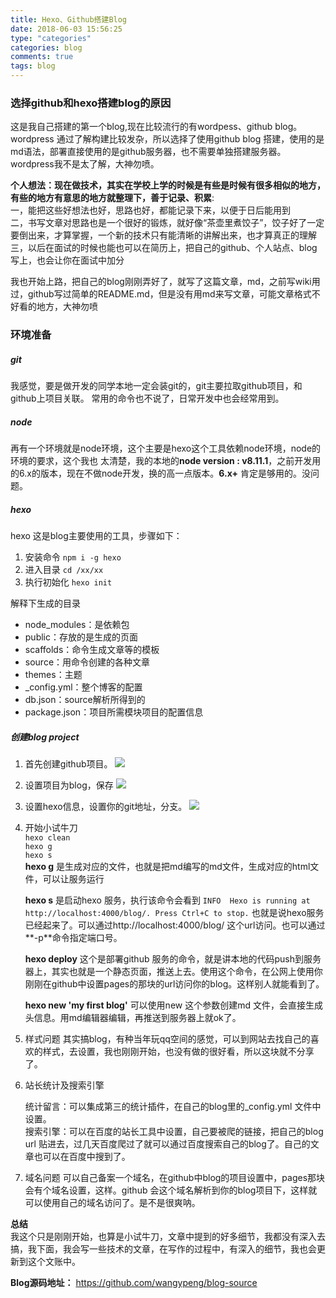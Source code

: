 ```yaml
---
title: Hexo、Github搭建Blog
date: 2018-06-03 15:56:25
type: "categories"
categories: blog
comments: true
tags: blog
---
```



### 选择github和hexo搭建blog的原因

这是我自己搭建的第一个blog,现在比较流行的有wordpess、github blog。wordpress 通过了解构建比较发杂，所以选择了使用github blog 搭建，使用的是md语法，部署直接使用的是github服务器，也不需要单独搭建服务器。wordpress我不是太了解，大神勿喷。

**个人想法：现在做技术，其实在学校上学的时候是有些是时候有很多相似的地方，有些的地方有意思的地方就整理下，善于记录、积累**:		
一，能把这些好想法也好，思路也好，都能记录下来，以便于日后能用到	
二，书写文章对思路也是一个很好的锻炼，就好像“茶壶里煮饺子”，饺子好了一定要倒出来，才算掌握，一个新的技术只有能清晰的讲解出来，也才算真正的理解		
三，以后在面试的时候也能也可以在简历上，把自己的github、个人站点、blog写上，也会让你在面试中加分
	
我也开始上路，把自己的blog刚刚弄好了，就写了这篇文章，md，之前写wiki用过，github写过简单的README.md，但是没有用md来写文章，可能文章格式不好看的地方，大神勿喷

### 环境准备

##### git
我感觉，要是做开发的同学本地一定会装git的，git主要拉取github项目，和github上项目关联。
常用的命令也不说了，日常开发中也会经常用到。

##### node
再有一个环境就是node环境，这个主要是hexo这个工具依赖node环境，node的环境的要求，这个我也
太清楚，我的本地的**node version : v8.11.1**，之前开发用的6.x的版本，现在不做node开发，换的高一点版本。**6.x+** 肯定是够用的。没问题。

##### hexo
hexo 这是blog主要使用的工具，步骤如下：

1. 	安装命令	`npm i -g hexo`
2.	进入目录	`cd /xx/xx`
3. 执行初始化	`hexo init`

解释下生成的目录

* node_modules：是依赖包
* public：存放的是生成的页面
* scaffolds：命令生成文章等的模板
* source：用命令创建的各种文章
* themes：主题
* _config.yml：整个博客的配置
* db.json：source解析所得到的
* package.json：项目所需模块项目的配置信息

##### 创建blog project
1. 首先创建github项目。
![](img/创建账号.jpg)

2.	设置项目为blog，保存
![](img/设置pages.png)

3.	设置hexo信息，设置你的git地址，分支。
![](img/hexo设置.png)

4.	开始小试牛刀	
`hexo clean`		
`hexo g`		
`hexo s`	
	**hexo g** 是生成对应的文件，也就是把md编写的md文件，生成对应的html文件，可以让服务运行
	
	**hexo s** 是启动hexo 服务，执行该命令会看到 
	`INFO  Hexo is running at http://localhost:4000/blog/. Press Ctrl+C to stop.`
	也就是说hexo服务已经起来了。可以通过http://localhost:4000/blog/ 这个url访问。也可以通过**-p**命令指定端口号。		
		
	**hexo deploy** 这个是部署github 服务的命令，就是讲本地的代码push到服务器上，其实也就是一个静态页面，推送上去。使用这个命令，在公网上使用你刚刚在github中设置pages的那块的url访问你的blog。这样别人就能看到了。

	**hexo new 'my first blog'** 可以使用new 这个参数创建md 文件，会直接生成头信息。用md编辑器编辑，再推送到服务器上就ok了。
	
5.	样式问题
	其实搞blog，有种当年玩qq空间的感觉，可以到网站去找自己的喜欢的样式，去设置，我也刚刚开始，也没有做的很好看，所以这块就不分享了。
	
6.	站长统计及搜索引擎

	统计留言：可以集成第三的统计插件，在自己的blog里的_config.yml 文件中设置。	
	搜索引擎：可以在百度的站长工具中设置，自己要被爬的链接，把自己的blog url 贴进去，过几天百度爬过了就可以通过百度搜索自己的blog了。自己的文章也可以在百度中搜到了。
			
7.	域名问题
	可以自己备案一个域名，在github中blog的项目设置中，pages那块会有个域名设置，这样。github
	会这个域名解析到你的blog项目下，这样就可以使用自己的域名访问了。是不是很爽呐。

**总结**	
	我这个只是刚刚开始，也算是小试牛刀，文章中提到的好多细节，我都没有深入去搞，我下面，我会写一些技术的文章，在写作的过程中，有深入的细节，我也会更新到这个文账中。

**Blog源码地址：**	https://github.com/wangypeng/blog-source
